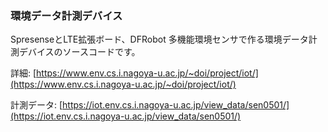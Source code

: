### 環境データ計測デバイス

SpresenseとLTE拡張ボード、DFRobot 多機能環境センサで作る環境データ計測デバイスのソースコードです。

詳細: [https://www.env.cs.i.nagoya-u.ac.jp/~doi/project/iot/](https://www.env.cs.i.nagoya-u.ac.jp/~doi/project/iot/)

計測データ: [https://iot.env.cs.i.nagoya-u.ac.jp/view_data/sen0501/](https://iot.env.cs.i.nagoya-u.ac.jp/view_data/sen0501/)
